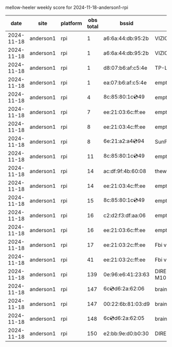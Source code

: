 mellow-heeler weekly score for 2024-11-18-anderson1-rpi

|date|site|platform|obs total|bssid|ssid|
|--|--|--|--|--|--|
|2024-11-18|anderson1|rpi|1|a6:6a:44:db:95:2b|VIZIOCastAudio8153|
|2024-11-18|anderson1|rpi|1|a6:6a:44:db:95:2b|VIZIOCastAudio2517|
|2024-11-18|anderson1|rpi|1|d8:07:b6:af:c5:4e|TP-Link_C54F|
|2024-11-18|anderson1|rpi|1|ea:07:b6:af:c5:4e|empty_ssid|
|2024-11-18|anderson1|rpi|4|8c:85:80:1c:cd:49|empty_ssid|
|2024-11-18|anderson1|rpi|7|ee:21:03:6c:ff:ee|empty_ssid|
|2024-11-18|anderson1|rpi|8|ee:21:03:4c:ff:ee|empty_ssid|
|2024-11-18|anderson1|rpi|8|6e:21:a2:a4:cd:94|SunPower21450|
|2024-11-18|anderson1|rpi|11|8c:85:80:1c:cd:49|empty_ssid|
|2024-11-18|anderson1|rpi|14|ac:df:9f:4b:60:08|theweef|
|2024-11-18|anderson1|rpi|14|ee:21:03:4c:ff:ee|empty_ssid|
|2024-11-18|anderson1|rpi|15|8c:85:80:1c:cd:49|empty_ssid|
|2024-11-18|anderson1|rpi|16|c2:d2:f3:df:aa:06|empty_ssid|
|2024-11-18|anderson1|rpi|16|ee:21:03:6c:ff:ee|empty_ssid|
|2024-11-18|anderson1|rpi|17|ee:21:03:2c:ff:ee|Fbi van 13|
|2024-11-18|anderson1|rpi|41|ee:21:03:2c:ff:ee|Fbi van 13|
|2024-11-18|anderson1|rpi|139|0e:96:e6:41:23:63|DIRECT-63-HP M102 LaserJet|
|2024-11-18|anderson1|rpi|147|6c:cd:d6:2a:62:06|braingang2_2GEXT|
|2024-11-18|anderson1|rpi|147|00:22:6b:81:03:d9|braingang2|
|2024-11-18|anderson1|rpi|148|6c:cd:d6:2a:62:05|braingang2_5GEXT|
|2024-11-18|anderson1|rpi|150|e2:bb:9e:d0:b0:30|DIRECT-9ED03030|
